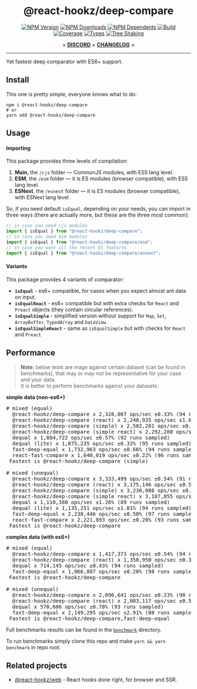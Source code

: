 <div align="center">

# @react-hookz/deep-compare

[![NPM Version](https://flat.badgen.net/npm/v/@react-hookz/deep-compare)](https://www.npmjs.com/package/@react-hookz/deep-compare)
[![NPM Downloads](https://flat.badgen.net/npm/dm/@react-hookz/deep-compare)](https://www.npmjs.com/package/@react-hookz/deep-compare)
[![NPM Dependents](https://flat.badgen.net/npm/dependents/@react-hookz/deep-compare)](https://www.npmjs.com/package/@react-hookz/deep-compare)
[![Build](https://img.shields.io/github/workflow/status/react-hookz/deep-compare/CI?style=flat-square)](https://github.com/react-hookz/deep-compare/actions)
[![Coverage](https://flat.badgen.net/codecov/c/github/react-hookz/deep-compare)](https://app.codecov.io/gh/react-hookz/deep-compare)
[![Types](https://flat.badgen.net/npm/types/@react-hookz/deep-compare)](https://www.npmjs.com/package/@react-hookz/deep-compare)
[![Tree Shaking](https://flat.badgen.net/bundlephobia/tree-shaking/@react-hookz/deep-compare)](https://bundlephobia.com/result?p=@react-hookz/deep-compare)

× **[DISCORD](https://discord.gg/Fjwphtu65f)**
× **[CHANGELOG](https://github.com/react-hookz/deep-compare/blob/master/CHANGELOG.md)** ×

</div>

---

Yet fastest deep comparator with ES6+ support.

## Install

This one is pretty simple, everyone knows what to do:

```shell
npm i @react-hookz/deep-compare
# or
yarn add @react-hookz/deep-compare
```

## Usage

#### Importing

This package provides three levels of compilation:

1. **Main**, the `/cjs` folder — CommonJS modules, with ES5 lang level.
2. **ESM**, the `/esm` folder — it is ES modules (browser compatible), with ES5 lang level.
3. **ESNext**, the `/esnext` folder — it is ES modules (browser compatible), with ESNext lang level.

So, if you need default `isEqual`, depending on your needs, you can import in three ways
(there are actually more, but these are the three most common):

```ts
// in case you need cjs modules
import { isEqual } from "@react-hookz/deep-compare";
// in case you need esm modules
import { isEqual } from "@react-hookz/deep-compare/esm";
// in case you want all the recent ES features
import { isEqual } from "@react-hookz/deep-compare/esnext";
```

#### Variants

This package provides 4 variants of comparator:

- **`isEqual`** - es6+ compatible, for cases when you expect almost ant data on input.
- **`isEqualReact`** - es6+ compatible but with extra checks for `React` and `Preact` objects (they
  contain circular references).
- **`isEqualSimple`** - simplified version without support for `Map`, `Set`, `ArrayBuffer`,
  `TypedArray` and `DataView`.
- **`isEqualSimpleReact`** - same as `isEqualSimple` but with checks for `React` and `Preact`

## Performance

> **Note:** below tests are mage against certain dataset (can be found in benchmarks), that may or
> may not be representative for your case and your data.  
> It is better to perform benchmarks against your datasets.

**simple data (non-es6+)**
<pre>
# mixed (equal)
  @react-hookz/deep-compare x 2,328,007 ops/sec ±0.33% (94 runs sampled)
  @react-hookz/deep-compare (react) x 2,248,935 ops/sec ±1.05% (92 runs sampled)
  @react-hookz/deep-compare (simple) x 2,502,281 ops/sec ±0.39% (97 runs sampled)
  @react-hookz/deep-compare (simple react) x 2,292,288 ops/sec ±0.91% (93 runs sampled)
  dequal x 1,884,722 ops/sec ±0.57% (92 runs sampled)
  dequal (lite) x 1,875,235 ops/sec ±0.32% (95 runs sampled)
  fast-deep-equal x 1,732,963 ops/sec ±0.66% (94 runs sampled)
  react-fast-compare x 1,640,019 ops/sec ±0.22% (96 runs sampled)
 Fastest is @react-hookz/deep-compare (simple)

# mixed (unequal)
  @react-hookz/deep-compare x 3,333,499 ops/sec ±0.54% (91 runs sampled)
  @react-hookz/deep-compare (react) x 3,175,146 ops/sec ±0.59% (94 runs sampled)
  @react-hookz/deep-compare (simple) x 3,236,086 ops/sec ±0.37% (92 runs sampled)
  @react-hookz/deep-compare (simple react) x 3,187,855 ops/sec ±0.48% (96 runs sampled)
  dequal x 1,110,380 ops/sec ±1.26% (89 runs sampled)
  dequal (lite) x 1,135,251 ops/sec ±1.01% (94 runs sampled)
  fast-deep-equal x 2,238,446 ops/sec ±0.50% (97 runs sampled)
  react-fast-compare x 2,221,893 ops/sec ±0.20% (93 runs sampled)
 Fastest is @react-hookz/deep-compare
</pre>

**complex data (with es6+)**
<pre>
# mixed (equal)
  @react-hookz/deep-compare x 1,417,373 ops/sec ±0.54% (94 runs sampled)
  @react-hookz/deep-compare (react) x 1,350,950 ops/sec ±0.39% (89 runs sampled)
  dequal x 714,145 ops/sec ±0.43% (94 runs sampled)
  fast-deep-equal x 1,066,887 ops/sec ±0.20% (98 runs sampled)
 Fastest is @react-hookz/deep-compare

# mixed (unequal)
  @react-hookz/deep-compare x 2,096,641 ops/sec ±0.23% (98 runs sampled)
  @react-hookz/deep-compare (react) x 2,003,117 ops/sec ±0.56% (95 runs sampled)
  dequal x 570,606 ops/sec ±0.78% (93 runs sampled)
  fast-deep-equal x 2,149,295 ops/sec ±2.91% (80 runs sampled)
 Fastest is @react-hookz/deep-compare,fast-deep-equal
</pre>

Full benchmarks results can be found in the [`benchmark`](/benchmark) directory.

To run benchmarks simply clone this repo and make `yarn && yarn benchmark` in repo root.

## Related projects

- [@react-hookz/web](https://github.com/react-hookz/web) - React hooks done right, for browser and
  SSR.
